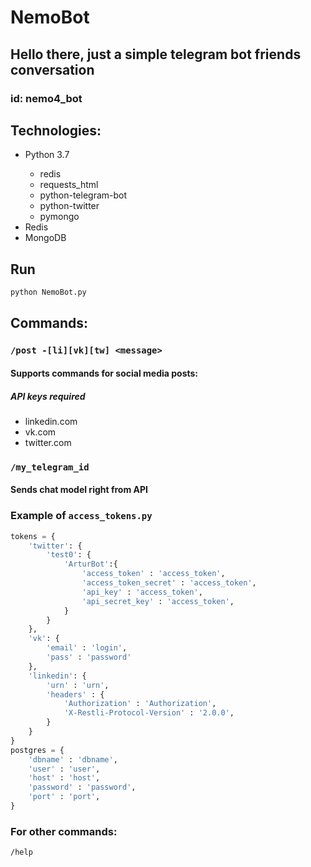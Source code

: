 # NemoBot

## Hello there, just a simple telegram bot friends conversation

### id: nemo4_bot

## Technologies:

<ul>
<li>Python 3.7</li>
  <ul>
    <li>redis</li>
    <li>requests_html</li>
    <li>python-telegram-bot</li>
    <li>python-twitter</li>
    <li>pymongo</li>
  </ul>
<li>Redis</li>
<li>MongoDB</li>
</ul>

## Run

```bash
python NemoBot.py
```

## Commands:

### `/post -[li][vk][tw] <message>`

#### Supports commands for social media posts:

##### API keys required

<ul>
  <li>linkedin.com</li>
  <li>vk.com</li>
  <li>twitter.com</li>
</ul>

### `/my_telegram_id`

#### Sends chat model right from API

### Example of `access_tokens.py`

```python
tokens = {
    'twitter': {
        'test0': {
            'ArturBot':{
                'access_token' : 'access_token',
                'access_token_secret' : 'access_token',
                'api_key' : 'access_token',
                'api_secret_key' : 'access_token',
            }
        }
    },
    'vk': {
        'email' : 'login',
        'pass' : 'password'
    },
    'linkedin': {
        'urn' : 'urn',
        'headers' : {
            'Authorization' : 'Authorization',
            'X-Restli-Protocol-Version' : '2.0.0',
        }
    }
}
postgres = {
    'dbname' : 'dbname',
    'user' : 'user',
    'host' : 'host',
    'password' : 'password',
    'port' : 'port',
}
```

### For other commands:

`/help`
